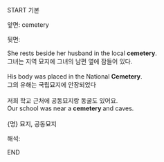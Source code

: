 START
기본

앞면:
cemetery


뒷면:
<div>She rests beside her husband in the local <strong>cemetery</strong>. </div><div><div>그녀는 지역 묘지에 그녀의 남편 옆에 잠들어 있다.</div></div><div><br></div><div><div>His body was placed in the National <strong>Cemetery</strong>. </div><div><div>그의 유해는 국립묘지에 안장되었다</div></div></div><div><br></div><div><div><div>저희 학교 근처에 공동묘지랑 동굴도 있어요.</div></div><div><div>Our school was near a <b>cemetery </b>and caves.</div></div></div><div><br></div><div>{명} 묘지, 공동묘지</div>


해석:

END